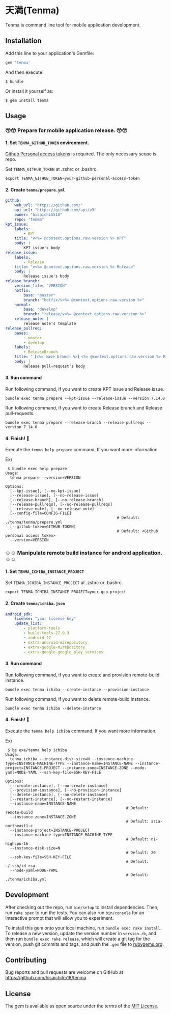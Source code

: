 # 天満(Tenma)

Tenma is command line tool for mobile application development.

## Installation

Add this line to your application's Gemfile:

```ruby
gem 'tenma'
```

And then execute:

    $ bundle

Or install it yourself as:

    $ gem install tenma

## Usage

### :kissing_closed_eyes::kissing_closed_eyes: Prepare for mobile application release. :kissing_closed_eyes::kissing_closed_eyes:

#### 1. Set `TENMA_GITHUB_TOKEN` environment.

[Github Personal access tokens](https://github.com/settings/tokens) is required. The only necessary scope is repo.

Set `TENMA_GITHUB_TOKEN` at .zshrc or .bashrc.
```
export TENMA_GITHUB_TOKEN=your-github-personal-access-token
```

#### 2. Create `tenma/prepare.yml`

```yaml
github:
    web_url: "https://github.com/"
    api_url: "https://github.com/api/v3"
    owner: "hisaichi5518"
    repo: "tenma"
kpt_issue:
    labels:
        - KPT
    title: "v<%= @context.options.raw.version %> KPT"
    body: |
        KPT issue's body
release_issue:
    labels:
        - Release
    title: "v<%= @context.options.raw.version %> Release"
    body: |
        Release issue's body
release_branch:
    version_file: "VERSION"
    hotfix:
        base: "master"
        branch: "hotfix/v<%= @context.options.raw.version %>"
    normal:
        base: "develop"
        branch: "release/v<%= @context.options.raw.version %>"
    release_note: |
        release note's template
release_pullreq:
    bases:
        - master
        - develop
    labels:
        - ReleaseBranch
    title: "【<%= base_branch %>】<%= @context.options.raw.version %> Release"
    body: |
        Release pull-request's body
```

#### 3. Run command

Run following command, if you want to create KPT issue and Release issue.
```
bundle exec tenma prepare --kpt-issue --release-issue --version 7.14.0
```

Run following command, if you want to create Release branch and Release pull-requests.
```
bundle exec tenma prepare --release-branch --release-pullreqs --version 7.14.0
```

#### 4. Finish! :helicopter:

Execute the `tenma help prepare` command, If you want more information.

Ex)
```
 $ bundle exec help prepare
Usage:
  tenma prepare --version=VERSION

Options:
  [--kpt-issue], [--no-kpt-issue]
  [--release-issue], [--no-release-issue]
  [--release-branch], [--no-release-branch]
  [--release-pullreqs], [--no-release-pullreqs]
  [--release-note], [--no-release-note]
  [--config-file=CONFIG-FILE]
                                                 # Default: ./tenma/tenma/prepare.yml
  [--github-token=GITHUB-TOKEN]
                                                 # Default: <Github personal access token>
  --version=VERSION
```

### :relaxed::relaxed: Manipulate remote build instance for android application. :relaxed::relaxed:

#### 1. Set `TENMA_ICHIBA_INSTANCE_PROJECT`

Set `TENMA_ICHIBA_INSTANCE_PROJECT` at .zshrc or .bashrc.

```
export TENMA_ICHIBA_INSTANCE_PROJECT=your-gcp-project
```

#### 2. Create `tenma/ichiba.json`

```yaml
android_sdk:
    license: "your license key"
    update_list:
        - platform-tools
        - build-tools-27.0.3
        - android-27
        - extra-android-m2repository
        - extra-google-m2repository
        - extra-google-google_play_services
```

#### 3. Run command

Run following command, if you want to create and provision remote-build instance.
```
bundle exec tenma ichiba --create-instance --provision-instance
```

Run following command, if you want to delete remote-build instance.
```
bundle exec tenma ichiba --delete-instance
```

#### 4. Finish! :helicopter:

Execute the `tenma help ichiba` command, If you want more information.

Ex)
```
 $ be exe/tenma help ichiba
Usage:
  tenma ichiba --instance-disk-size=N --instance-machine-type=INSTANCE-MACHINE-TYPE --instance-name=INSTANCE-NAME --instance-project=INSTANCE-PROJECT --instance-zone=INSTANCE-ZONE --node-yaml=NODE-YAML --ssh-key-file=SSH-KEY-FILE

Options:
  [--create-instance], [--no-create-instance]
  [--provision-instance], [--no-provision-instance]
  [--delete-instance], [--no-delete-instance]
  [--restart-instance], [--no-restart-instance]
  --instance-name=INSTANCE-NAME
                                                     # Default: remote-build
  --instance-zone=INSTANCE-ZONE
                                                     # Default: asia-northeast1-c
  --instance-project=INSTANCE-PROJECT
  --instance-machine-type=INSTANCE-MACHINE-TYPE
                                                     # Default: n1-highcpu-16
  --instance-disk-size=N
                                                     # Default: 20
  --ssh-key-file=SSH-KEY-FILE
                                                     # Default: ~/.ssh/id_rsa
  --node-yaml=NODE-YAML
                                                     # Default: ./tenma/ichiba.yml
```

## Development

After checking out the repo, run `bin/setup` to install dependencies. Then, run `rake spec` to run the tests. You can also run `bin/console` for an interactive prompt that will allow you to experiment.

To install this gem onto your local machine, run `bundle exec rake install`. To release a new version, update the version number in `version.rb`, and then run `bundle exec rake release`, which will create a git tag for the version, push git commits and tags, and push the `.gem` file to [rubygems.org](https://rubygems.org).

## Contributing

Bug reports and pull requests are welcome on GitHub at https://github.com/hisaichi5518/tenma.

## License

The gem is available as open source under the terms of the [MIT License](http://opensource.org/licenses/MIT).
